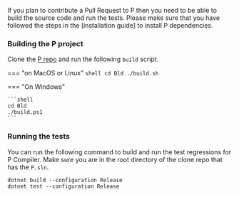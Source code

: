 If you plan to contribute a Pull Request to P then you need to be able to build the source code
and run the tests. Please make sure that you have followed the steps in the [installation guide] to install P dependencies.

### Building the P project

Clone the [P repo](https://github.com/p-org/P) and run the following `build` script.

=== "on MacOS or Linux"
    ```shell
    cd Bld
    ./build.sh
    ```

=== "On Windows"

    ```shell
    cd Bld
    ./build.ps1
    ```

### Running the tests

You can run the following command to build and run the test regressions for P Compiler. Make sure you are in the root directory of the clone repo that has the `P.sln`.

```shell
dotnet build --configuration Release
dotnet test --configuration Release
```